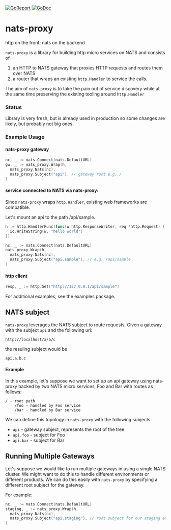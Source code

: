 [![GoReport](https://goreportcard.com/badge/github.com/savaki/nats-proxy)](https://goreportcard.com/report/github.com/savaki/nats-proxy)
[![GoDoc](https://godoc.org/github.com/savaki/nats-proxy?status.svg)](https://godoc.org/github.com/savaki/nats-proxy)

# nats-proxy

http on the front; nats on the backend

```nats-proxy``` is a library for building http micro services on NATS and consists of 

1. an HTTP to NATS gateway that proxies HTTP requests and routes them over NATS 
2. a router that wraps an existing ```http.Handler``` to service the calls.

The aim of ```nats-proxy``` is to take the pain out of service discovery while at the
same time preserving the existing tooling around ```http.Handler```

### Status

Library is very fresh, but is already used in production so some changes are likely, but probably not
big ones.

### Example Usage

#### nats-proxy gateway

```go
nc, _ := nats.Connect(nats.DefaultURL)
gw, _ := nats_proxy.Wrap(h, 
  nats_proxy.Nats(nc),
  nats_proxy.Subject("api"), // gateway root e.g. /
)

```

#### service connected to NATS via nats-proxy:

Since ```nats-proxy``` wraps ```http.Handler```, existing web frameworks are 
compatible.

Let's mount an api to the path /api/sample.  

```go
h := http.HandlerFunc(func(w http.ResponseWriter, req *http.Request) {
  io.WriteString(w, "hello world")
})

nc, _ := nats.Connect(nats.DefaultURL)
nats_proxy.Wrap(h, 
  nats_proxy.Nats(nc),
  nats_proxy.Subject("api.sample"), // e.g. /api/sample
)
```

#### http client

```go
resp, _ := http.Get("http://127.0.0.1/api/sample")
```

For additional examples, see the examples package.

## NATS subject

```nats-proxy``` leverages the NATS subject to route requests.  Given a gateway with the subject ```api``` and 
the following url:

    http://localhost/a/b/c

the resuling subject would be

    api.a.b.c
    
#### Example

In this example, let's suppose we want to set up an api gateway using nats-proxy backed by two NATS micro services, 
Foo and Bar with routes as follows:

    / - root path
        /foo - handled by Foo service
        /bar - handled by Bar service

We can define this topology in ```nats-proxy``` with the following subjects:

* ```api``` - gateway subject, represents the root of the tree
* ```api.foo``` - subject for Foo 
* ```api.bar``` - subject for Bar 

## Running Multiple Gateways

Let's suppose we would like to run multiple gateways in using a single NATS cluster.  We might want to do this
to handle different environments or different products.  We can do this easily with ```nats-proxy``` by specifying
a different root subject for the gateway.

For example:

```go
nc, _ := nats.Connect(nats.DefaultURL)
staging, _ := nats_proxy.Wrap(h, 
  nats_proxy.Nats(nc),
  nats_proxy.Subject("api.staging"), // root subject for our staging environment 
)
```


